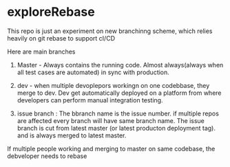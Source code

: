 # exploreRebase

This repo is just an experiment on new branchinng scheme, which relies heavily on git rebase to support cI/CD

Here are main branches

1. Master - Always contains the running code. Almost always(always when all test cases are automated) in sync with production.
2. dev - when multiple devoplepors workingn on one codebbase, they merge to dev. Dev get automatically deployed on a platform from 
where developers can perform manual integration testing.

3. issue branch : The bbranch name is the issue number. if multiple repos are affected every branch will have same branch name.
The issue branch is cut from latest master (or latest producton deployment tag). and is always merged to latest master.

If multiple people working and merging to master on same codebase, the debveloper needs to rebase
